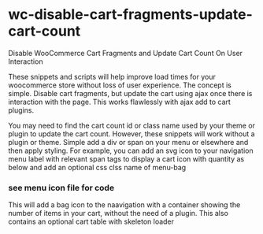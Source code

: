 # wc-disable-cart-fragments-update-cart-count
Disable WooCommerce Cart Fragments and Update Cart Count On User Interaction

These snippets and scripts will help improve load times for your woocommerce store without loss of user experience. The concept is simple. Disable cart fragments, but update the cart using ajax once there is interaction with the page. This works flawlessly with ajax add to cart plugins.

You may need to find the cart count id or class name used by your theme or plugin to update the cart count. However, these snippets will work without a plugin or theme. Simple add a div or span on your menu or elsewhere and then apply styling. For example, you can add an svg icon to your navigation menu label with relevant span tags to display a cart icon with quantity as below and add an optional css clss name of menu-bag

### see menu icon file for code

This will add a bag icon to the naavigation with a container showing the number of items in your cart, without the need of a plugin. This also contains an optional cart table with skeleton loader
